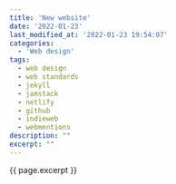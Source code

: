 ```yaml
---
title: 'New website'
date: '2022-01-23'
last_modified_at: '2022-01-23 19:54:07'
categories: 
  - 'Web design'
tags:
  - web design
  - web standards
  - jekyll
  - jamstack
  - netlify
  - github
  - indieweb
  - webmentions
description: ""
excerpt: ""
---
```

<p class="lead">{{ page.excerpt }}</p>

